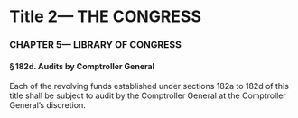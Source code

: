 
# Title 2— THE CONGRESS
### CHAPTER 5— LIBRARY OF CONGRESS
#### § 182d. Audits by Comptroller General

Each of the revolving funds established under sections 182a to 182d of this title shall be subject to audit by the Comptroller General at the Comptroller General’s discretion.
